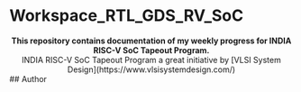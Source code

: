 # Workspace_RTL_GDS_RV_SoC

<div align="center">
<b>  This repository contains documentation of my weekly progress for INDIA RISC-V SoC Tapeout Program.</b>
</div>


<div align="center">
  INDIA RISC-V SoC Tapeout Program a great initiative by [VLSI System Design](https://www.vlsisystemdesign.com/)
</div>
## Author
